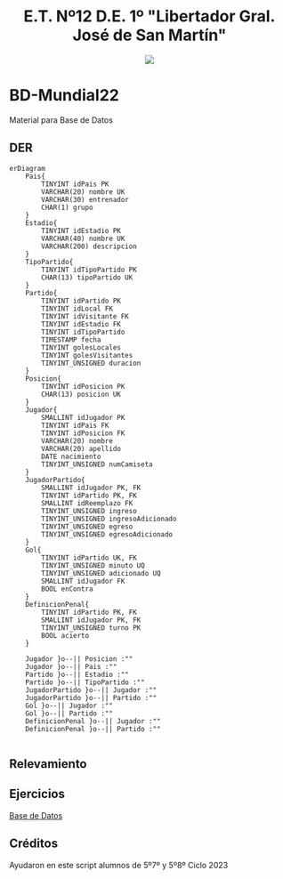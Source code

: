 <h1 align="center">E.T. Nº12 D.E. 1º "Libertador Gral. José de San Martín"</h1>
<p align="center">
  <img src="https://et12.edu.ar/imgs/computacion/vamoaprogramabanner.png">
</p>

# BD-Mundial22
 Material para Base de Datos 

## DER

```mermaid
erDiagram
    Pais{   
        TINYINT idPais PK
        VARCHAR(20) nombre UK
        VARCHAR(30) entrenador
        CHAR(1) grupo
    }
    Estadio{
        TINYINT idEstadio PK
        VARCHAR(40) nombre UK
        VARCHAR(200) descripcion
    }
    TipoPartido{
        TINYINT idTipoPartido PK
        CHAR(13) tipoPartido UK
    }
    Partido{
        TINYINT idPartido PK
        TINYINT idLocal FK
        TINYINT idVisitante FK
        TINYINT idEstadio FK
        TINYINT idTipoPartido
        TIMESTAMP fecha
        TINYINT golesLocales
        TINYINT golesVisitantes
        TINYINT_UNSIGNED duracion
    }
    Posicion{
        TINYINT idPosicion PK
        CHAR(13) posicion UK
    }
    Jugador{
        SMALLINT idJugador PK
        TINYINT idPais FK
        TINYINT idPosicion FK
        VARCHAR(20) nombre
        VARCHAR(20) apellido
        DATE nacimiento 
        TINYINT_UNSIGNED numCamiseta
    }
    JugadorPartido{
        SMALLINT idJugador PK, FK
        TINYINT idPartido PK, FK
        SMALLINT idReemplazo FK
        TINYINT_UNSIGNED ingreso
        TINYINT_UNSIGNED ingresoAdicionado
        TINYINT_UNSIGNED egreso
        TINYINT_UNSIGNED egresoAdicionado
    }
    Gol{
        TINYINT idPartido UK, FK
        TINYINT_UNSIGNED minuto UQ
        TINYINT_UNSIGNED adicionado UQ
        SMALLINT idJugador FK
        BOOL enContra
    }
    DefinicionPenal{
        TINYINT idPartido PK, FK
        SMALLINT idJugador PK, FK
        TINYINT_UNSIGNED turno PK
        BOOL acierto
    }

    Jugador }o--|| Posicion :""
    Jugador }o--|| Pais :""
    Partido }o--|| Estadio :""
    Partido }o--|| TipoPartido :""
    JugadorPartido }o--|| Jugador :""
    JugadorPartido }o--|| Partido :""
    Gol }o--|| Jugador :""
    Gol }o--|| Partido :""
    DefinicionPenal }o--|| Jugador :""
    DefinicionPenal }o--|| Partido :""


```

## Relevamiento

## Ejercicios

[Base de Datos](Enunciados/bd/README.md)

## Créditos

Ayudaron en este script alumnos de 5º7º y 5º8º Ciclo 2023
